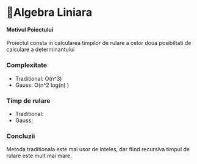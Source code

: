 # 🦆Algebra Liniara

#### Motivul Poiectului
Proiectul consta in calcularea timpilor de rulare a celor doua posibiltati de calculare a determinantului

### Complexitate
- Traditional: O(n^3)
- Gauss: O(n^2 log(n) )

### Timp de rulare
- Traditional:
- Gauss: 

### Concluzii
Metoda traditionala este mai usor de inteles, dar fiind recursiva timpul de rulare este mult mai mare. 

